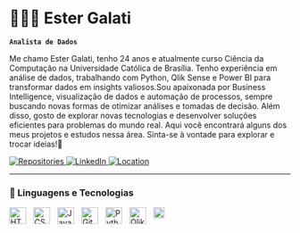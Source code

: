 # 👩🏻‍💻 Ester Galati

**`Analista de Dados`**

Me chamo Ester Galati, tenho 24 anos e atualmente curso Ciência da Computação na Universidade Católica de Brasília. Tenho experiência em análise de dados, trabalhando com Python, Qlik Sense e Power BI para transformar dados em insights valiosos.Sou apaixonada por Business Intelligence, visualização de dados e automação de processos, sempre buscando novas formas de otimizar análises e tomadas de decisão. Além disso, gosto de explorar novas tecnologias e desenvolver soluções eficientes para problemas do mundo real.
Aqui você encontrará alguns dos meus projetos e estudos nessa área. Sinta-se à vontade para explorar e trocar ideias!🚀


<p align="left">
    <a href="https://github.com/EsterGalati?tab=repositories">
        <img 
            alt="Repositories" 
            title="Repositories" 
            src="https://custom-icon-badges.demolab.com/badge/-My%20Repositories-blue?style=for-the-badge&logoColor=white&logo=repo"
        />
    </a>
    <a href="https://www.linkedin.com/in/estergalati">
        <img 
            alt="LinkedIn" 
            title="LinkedIn" 
            src="https://custom-icon-badges.demolab.com/badge/-ester_Galati-blue?style=for-the-badge&logo=mention&logoColor=white"
        />
    </a>  
     <a href="">
        <img 
            alt="Location" 
            title="Location" 
            src="https://custom-icon-badges.demolab.com/badge/Brasília-DF-green?style=for-the-badge&logo=location&logoColor=white"
        />
    </a> 
    
</p>


---

### 🤖 Linguagens e Tecnologias


<img 
    align="left" 
    alt="HTML"
    title="HTML" 
    width="30px" 
    style="padding-right: 10px;" 
    src="https://cdn.jsdelivr.net/gh/devicons/devicon@latest/icons/html5/html5-original.svg" 
/>
<img 
    align="left" 
    alt="CSS" 
    title="CSS"
    width="30px" 
    style="padding-right: 10px;" 
    src="https://cdn.jsdelivr.net/gh/devicons/devicon@latest/icons/css3/css3-original.svg" 
/>
<img 
    align="left" 
    alt="JavaScript" 
    title="JavaScript"
    width="30px" 
    style="padding-right: 10px;" 
    src="https://cdn.jsdelivr.net/gh/devicons/devicon@latest/icons/javascript/javascript-original.svg" 
/>

<img 
    align="left" 
    alt="Git" 
    title="Git"
    width="30px" 
    style="padding-right: 10px;" 
    src="https://cdn.jsdelivr.net/gh/devicons/devicon@latest/icons/git/git-original.svg" 
/>
<img 
    align="left" 
    alt="Python" 
    title="Python"
    width="30px" 
    style="padding-right: 10px;" 
    src="https://cdn.jsdelivr.net/gh/devicons/devicon@latest/icons/python/python-original.svg" 
/>
<img 
    align="left" 
    alt="Qlik Sense" 
    title="Qlik Sense"
    width="30px" 
    style="padding-right: 10px;" 
    src="https://vmc.digicert.com/42039a5e-6574-45c1-9414-fa35c946e52d.svg" 
/>
<img 
    align="left" 
    alt="Power BI" 
    title="Power BI"
    width="20px" 
    style="padding-right: 10px;" 
    src="https://github.com/microsoft/PowerBI-Icons/blob/main/SVG/Power-BI.svg?raw=true" 
/>

<br/>
<br/>

